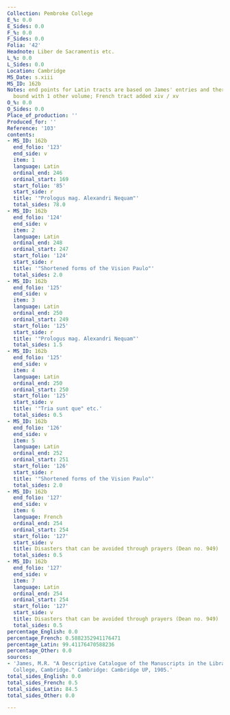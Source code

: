 ```yaml
---
Collection: Pembroke College
E_%: 0.0
E_Sides: 0.0
F_%: 0.0
F_Sides: 0.0
Folia: '42'
Headnote: Liber de Sacramentis etc.
L_%: 0.0
L_Sides: 0.0
Location: Cambridge
MS_Date: s.xiii
MS_ID: 162b
Notes: end points for Latin tracts are based on James' entries and therefore approximate;
  bound with 1 other volume; French tract added xiv / xv
O_%: 0.0
O_Sides: 0.0
Place_of_production: ''
Produced_for: ''
Reference: '103'
contents:
- MS_ID: 162b
  end_folio: '123'
  end_side: v
  item: 1
  language: Latin
  ordinal_end: 246
  ordinal_start: 169
  start_folio: '85'
  start_side: r
  title: '"Prologus mag. Alexandri Nequam"'
  total_sides: 78.0
- MS_ID: 162b
  end_folio: '124'
  end_side: v
  item: 2
  language: Latin
  ordinal_end: 248
  ordinal_start: 247
  start_folio: '124'
  start_side: r
  title: '"Shortened forms of the Vision Paulo"'
  total_sides: 2.0
- MS_ID: 162b
  end_folio: '125'
  end_side: v
  item: 3
  language: Latin
  ordinal_end: 250
  ordinal_start: 249
  start_folio: '125'
  start_side: r
  title: '"Prologus mag. Alexandri Nequam"'
  total_sides: 1.5
- MS_ID: 162b
  end_folio: '125'
  end_side: v
  item: 4
  language: Latin
  ordinal_end: 250
  ordinal_start: 250
  start_folio: '125'
  start_side: v
  title: '"Tria sunt que" etc.'
  total_sides: 0.5
- MS_ID: 162b
  end_folio: '126'
  end_side: v
  item: 5
  language: Latin
  ordinal_end: 252
  ordinal_start: 251
  start_folio: '126'
  start_side: r
  title: '"Shortened forms of the Vision Paulo"'
  total_sides: 2.0
- MS_ID: 162b
  end_folio: '127'
  end_side: v
  item: 6
  language: French
  ordinal_end: 254
  ordinal_start: 254
  start_folio: '127'
  start_side: v
  title: Disasters that can be avoided through prayers (Dean no. 949)
  total_sides: 0.5
- MS_ID: 162b
  end_folio: '127'
  end_side: v
  item: 7
  language: Latin
  ordinal_end: 254
  ordinal_start: 254
  start_folio: '127'
  start_side: v
  title: Disasters that can be avoided through prayers (Dean no. 949)
  total_sides: 0.5
percentage_English: 0.0
percentage_French: 0.5882352941176471
percentage_Latin: 99.41176470588236
percentage_Other: 0.0
sources:
- 'James, M.R. "A Descriptive Catalogue of the Manuscripts in the Library of Pembroke
  College, Cambridge." Cambridge: Cambridge UP, 1905.'
total_sides_English: 0.0
total_sides_French: 0.5
total_sides_Latin: 84.5
total_sides_Other: 0.0

---
```

